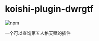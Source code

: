 # koishi-plugin-dwrgtf

[![npm](https://img.shields.io/npm/v/koishi-plugin-dwrgtf?style=flat-square)](https://www.npmjs.com/package/koishi-plugin-dwrgtf)

一个可以查询第五人格天赋的插件
